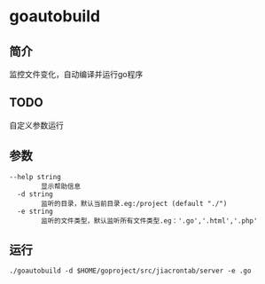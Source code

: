 # goautobuild

## 简介
监控文件变化，自动编译并运行go程序

## TODO
自定义参数运行

## 参数
```
--help string
        显示帮助信息
  -d string
        监听的目录，默认当前目录.eg:/project (default "./")
  -e string
        监听的文件类型，默认监听所有文件类型.eg：'.go','.html','.php'
```

## 运行
`./goautobuild -d $HOME/goproject/src/jiacrontab/server -e .go`
